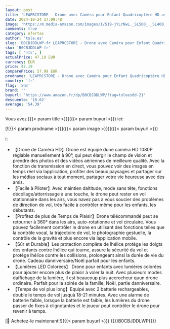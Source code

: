 ```yaml
---
layout: post
title: 'LEAPRCSTORE - Drone avec Caméra pour Enfant Quadricoptère HD avec Lumières Colorés Jouet Cadeau pour Garçons Filles et Débutants  Hélicoptère Télécommandé avec Mode sans Tête Induction de Gravité'
date: 2024-10-24 17:09:48
image: 'https://m.media-amazon.com/images/I/519-jYLrNwL._SL500_._SL400_.jpg'
comments: true
category: ofertas
author: 'tole.es'
slug: 'B0CBJDDLWP-fr LEAPRCSTORE - Drone avec Caméra pour Enfant Quadricoptère...'
sku: 'B0CBJDDLWP-fr'
tags: [ '🇫🇷', ]
actualPrice: 47.19 EUR
currency: EUR
price: 47.19
comparePrice: 57.99 EUR
prodname: 'LEAPRCSTORE - Drone avec Caméra pour Enfant Quadricoptère HD avec Lumières Colorés Jouet Cadeau pour Garçons Filles et Débutants  Hélicoptère Télécommandé avec Mode sans Tête Induction de Gravité'
country: 'fr'
flag: '🇫🇷'
brand: ''
buyurl: 'https://www.amazon.fr/dp/B0CBJDDLWP/?tag=tolees0d-21'
descuento: '18.62'
average: '54.39'
---
```


Vous avez [{{< param title >}}]({{< param buyurl >}}) ici:

[![{{< param prodname >}}]({{< param image >}})]({{< param buyurl >}})

ℹ️:

- 【Drone de Caméra HD】Drone est équipé dune caméra HD 1080P réglable manuellement à 90°, qui peut élargir le champ de vision et prendre des photos et des vidéos aériennes de meilleure qualité. Avec la fonction de transmission en direct, vous pouvez voir des images en temps réel via lapplication, profiter des beaux paysages et partager sur les médias sociaux à tout moment, partager votre vie heureuse avec des amis.
- 【Facile à Piloter】Avec maintien daltitude, mode sans tête, fonctions décollage/atterrissage à une touche, le drone peut rester en vol stationnaire dans les airs, vous navez pas à vous soucier des problèmes de direction de vol, très facile à contrôler même pour les enfants, les débutants.
- 【Profitez de plus de Temps de Plaisir】Drone télécommandé peut se retourner à 360° dans les airs, auto-rotationne et vol circulaire. Vous pouvez facilement contrôler le drone en utilisant des fonctions telles que la contrôle vocal, la trajectoire de vol, le photographie gestuelle, la contrôle de la gravité et plus encore via lapplication mobile.
- 【Sûr et Durable】Les protection complète de lhélice protège les doigts des enfants contre lhélice qui tourne, assure la sécurité du vol et protège lhélice contre les collisions, prolongeant ainsi la durée de vie du drone. Cadeau danniversaire/Noël parfait pour les enfants.
- 【Lumières LED Colorées】 Drone pour enfants avec lumières colorées pour ajouter encore plus de plaisir à voler la nuit. Avec plusieurs modes daffichage de la lumière, il est beaucoup plus accrocheur quun drone ordinaire. Parfait pour la soirée de la famille, Noël, partie danniversaire.
- 【Temps de vol plus long】Equipé avec 2 batterie rechargeables, double le temps de vol jusquà 18-21 minutes. Avec une alarme de batterie faible, lorsque la batterie est faible, les lumières du drone passer de fixes à clignotantes et le joueur peut contrôler le drone pour revenir à temps.

[🛒 Achetez-le maintenant!!]({{< param buyurl >}})
{{<world>}}B0CBJDDLWP{{</world>}}
